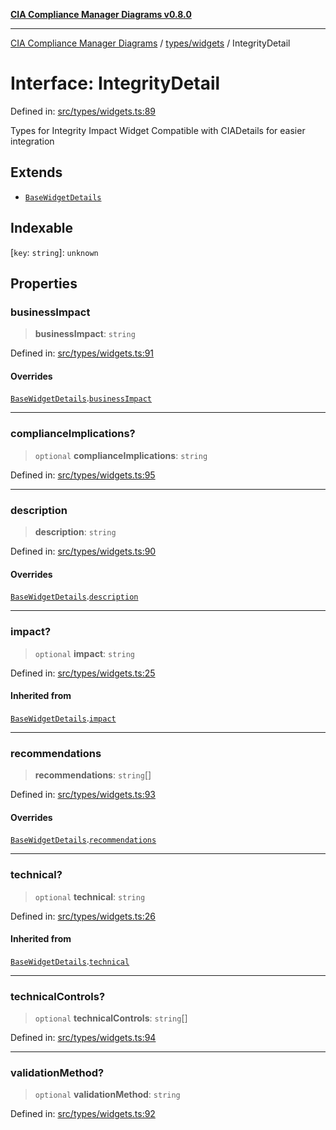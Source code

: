 [**CIA Compliance Manager Diagrams v0.8.0**](../../../README.md)

***

[CIA Compliance Manager Diagrams](../../../modules.md) / [types/widgets](../README.md) / IntegrityDetail

# Interface: IntegrityDetail

Defined in: [src/types/widgets.ts:89](https://github.com/Hack23/cia-compliance-manager/blob/9d71808d079d754f4b85858b6e4ea1bff990b076/src/types/widgets.ts#L89)

Types for Integrity Impact Widget
Compatible with CIADetails for easier integration

## Extends

- [`BaseWidgetDetails`](BaseWidgetDetails.md)

## Indexable

\[`key`: `string`\]: `unknown`

## Properties

### businessImpact

> **businessImpact**: `string`

Defined in: [src/types/widgets.ts:91](https://github.com/Hack23/cia-compliance-manager/blob/9d71808d079d754f4b85858b6e4ea1bff990b076/src/types/widgets.ts#L91)

#### Overrides

[`BaseWidgetDetails`](BaseWidgetDetails.md).[`businessImpact`](BaseWidgetDetails.md#businessimpact)

***

### complianceImplications?

> `optional` **complianceImplications**: `string`

Defined in: [src/types/widgets.ts:95](https://github.com/Hack23/cia-compliance-manager/blob/9d71808d079d754f4b85858b6e4ea1bff990b076/src/types/widgets.ts#L95)

***

### description

> **description**: `string`

Defined in: [src/types/widgets.ts:90](https://github.com/Hack23/cia-compliance-manager/blob/9d71808d079d754f4b85858b6e4ea1bff990b076/src/types/widgets.ts#L90)

#### Overrides

[`BaseWidgetDetails`](BaseWidgetDetails.md).[`description`](BaseWidgetDetails.md#description)

***

### impact?

> `optional` **impact**: `string`

Defined in: [src/types/widgets.ts:25](https://github.com/Hack23/cia-compliance-manager/blob/9d71808d079d754f4b85858b6e4ea1bff990b076/src/types/widgets.ts#L25)

#### Inherited from

[`BaseWidgetDetails`](BaseWidgetDetails.md).[`impact`](BaseWidgetDetails.md#impact)

***

### recommendations

> **recommendations**: `string`[]

Defined in: [src/types/widgets.ts:93](https://github.com/Hack23/cia-compliance-manager/blob/9d71808d079d754f4b85858b6e4ea1bff990b076/src/types/widgets.ts#L93)

#### Overrides

[`BaseWidgetDetails`](BaseWidgetDetails.md).[`recommendations`](BaseWidgetDetails.md#recommendations)

***

### technical?

> `optional` **technical**: `string`

Defined in: [src/types/widgets.ts:26](https://github.com/Hack23/cia-compliance-manager/blob/9d71808d079d754f4b85858b6e4ea1bff990b076/src/types/widgets.ts#L26)

#### Inherited from

[`BaseWidgetDetails`](BaseWidgetDetails.md).[`technical`](BaseWidgetDetails.md#technical)

***

### technicalControls?

> `optional` **technicalControls**: `string`[]

Defined in: [src/types/widgets.ts:94](https://github.com/Hack23/cia-compliance-manager/blob/9d71808d079d754f4b85858b6e4ea1bff990b076/src/types/widgets.ts#L94)

***

### validationMethod?

> `optional` **validationMethod**: `string`

Defined in: [src/types/widgets.ts:92](https://github.com/Hack23/cia-compliance-manager/blob/9d71808d079d754f4b85858b6e4ea1bff990b076/src/types/widgets.ts#L92)

